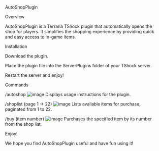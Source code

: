 AutoShopPlugin

Overview

AutoShopPlugin is a Terraria TShock plugin that automatically opens the shop for players. It simplifies the shopping experience by providing quick and easy access to in-game items.

Installation

Download the plugin.

Place the plugin file into the ServerPlugins folder of your TShock server.

Restart the server and enjoy!

Commands

/autoshop
![image](https://github.com/user-attachments/assets/ab044fe3-2324-461b-9d68-3dcbdb174c90)
Displays usage instructions for the plugin.



/shoplist (page 1 → 22)
![image](https://github.com/user-attachments/assets/3d5979d3-c154-4138-a4bc-24ac10439a88)
Lists available items for purchase, paginated from 1 to 22.



/buy (item number)
![image](https://github.com/user-attachments/assets/89d52cfa-15a7-4427-9226-74851aa578bc)
Purchases the specified item by its number from the shop list.



Enjoy!

We hope you find AutoShopPlugin useful and have fun using it!

